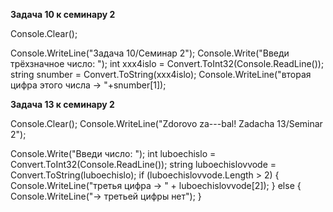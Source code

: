 **Задача 10 к семинару 2**

Console.Clear();

Console.WriteLine("Задача 10/Семинар 2");
Console.Write("Введи трёхзначное число: ");
int xxx4islo = Convert.ToInt32(Console.ReadLine());
string snumber = Convert.ToString(xxx4islo);
Console.WriteLine("вторая цифра этого числа -> "+snumber[1]);


**Задача 13 к семинару 2**

Console.Clear();
Console.WriteLine("Zdorovo za---bal! Zadacha 13/Seminar 2");

Console.Write("Введи число: ");
int luboechislo = Convert.ToInt32(Console.ReadLine());
string luboechislovvode = Convert.ToString(luboechislo);
if (luboechislovvode.Length > 2)
{
  Console.WriteLine("третья цифра -> " + luboechislovvode[2]);
}
else {
  Console.WriteLine("-> третьей цифры нет");
}



